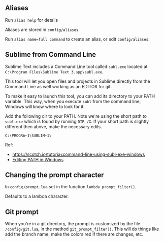## Aliases

Run `alias help` for details

Aliases are stored in `config/aliases`

Run `alias name=full command` to create an alias, or edit `config/aliases`.





## Sublime from Command Line

Sublime Text includes a Command Line tool called `subl.exe` located at `C:\Program Files\Sublime Text 3.app\subl.exe`.

This tool will let you open files and projects in Sublime directly from the Command Line as well working as an EDITOR for git.

To make it easy to launch this tool, you can add its directory to your PATH variable. This way, when you execute `subl` from the command line, Windows will know where to look for it.

Add the following dir to your PATH. Note we're using the short path to `subl.exe` which is found by running `DIR /X`. If your short path is slightly different then above, make the necessary edits.

```
C:\PROGRA~1\SUBLIM~1\
```

Ref: 
+ <https://scotch.io/tutoria«command-line-using-subl-exe-windows>
+ [Editing PATH in Windows](#)




## Changing the prompt character

In `config/prompt.lua` set in the function `lambda_prompt_filter()`.

Defaults to a lambda character.




## Git prompt

When you're in a git directory, the prompt is customized by the file `/config/git.lua`, in the method `git_prompt_filter()`. This will do things like add the branch name, make the colors red if there are changes, etc.


